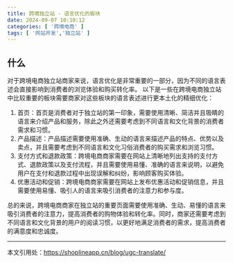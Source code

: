 ```yaml
---
title: 跨境独立站 - 语言优化的板块
date: 2024-09-07 10:10:12
categories: [ '跨境电商' ]
tags: [ '网站开发','独立站' ]
---
```


## 什么

对于跨境电商独立站商家来说，语言优化是非常重要的一部分，因为不同的语言表述会直接影响到消费者的浏览体验和购买转化率。
以下是一些在跨境电商独立站中比较重要的板块需要商家对这些板块的语言表述进行更本土化的精细优化：

1. 首页：首页是消费者对于独立站的第一印象，需要使用清晰、简洁并且吸睛的语言来介绍产品和服务，除此之外还需要考虑到不同语言和文化背景的消费者需求和习惯。
2. 产品描述：产品描述需要使用准确、生动的语言来描述产品的特点、优势以及卖点，并且需要考虑到不同语言和文化习俗消费者的购买需求和浏览习惯。
3. 支付方式和退款政策：跨境电商商家需要在网站上清晰地列出支持的支付方式、退款政策以及支付流程，并且需要使用易懂、准确的语言来说明，以避免用户在支付和退款过程中出现误解和纠纷，影响顾客购买体验。
4. 优惠活动和促销：跨境电商商家需要在网站上发布优惠活动和促销信息，并且需要使用易懂、吸引人的语言来吸引消费者的注意力和参与度。

总的来说，跨境电商商家在独立站的重要页面需要使用准确、生动、易懂的语言来吸引消费者的注意力，提高消费者的购物体验和转化率。同时，商家还需要考虑到不同语言和文化背景的用户的阅读习惯，以更好地满足消费者的需求，提高消费者的满意度和忠诚度。

---

本文引用处：https://shoplineapp.cn/blog/ugc-translate/